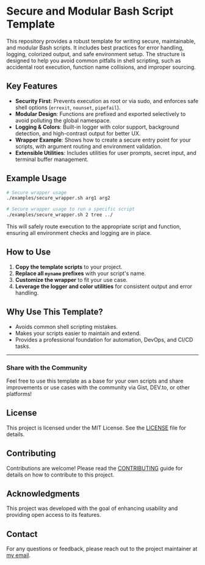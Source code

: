 # Secure and Modular Bash Script Template

This repository provides a robust template for writing secure, maintainable, and modular Bash scripts. It includes best practices for error handling, logging, colorized output, and safe environment setup. The structure is designed to help you avoid common pitfalls in shell scripting, such as accidental root execution, function name collisions, and improper sourcing.

## Key Features

- **Security First**: Prevents execution as root or via sudo, and enforces safe shell options (`errexit`, `nounset`, `pipefail`).
- **Modular Design**: Functions are prefixed and exported selectively to avoid polluting the global namespace.
- **Logging & Colors**: Built-in logger with color support, background detection, and high-contrast output for better UX.
- **Wrapper Example**: Shows how to create a secure entry point for your scripts, with argument routing and environment validation.
- **Extensible Utilities**: Includes utilities for user prompts, secret input, and terminal buffer management.

## Example Usage

```bash
# Secure wrapper usage
./examples/secure_wrapper.sh arg1 arg2
```

```bash
# Secure wrapper usage to run a specific script
./examples/secure_wrapper.sh 2 tree ../
```

This will safely route execution to the appropriate script and function, ensuring all environment checks and logging are in place.

## How to Use

1. **Copy the template scripts** to your project.
2. **Replace all `myname` prefixes** with your script's name.
3. **Customize the wrapper** to fit your use case.
4. **Leverage the logger and color utilities** for consistent output and error handling.

## Why Use This Template?

- Avoids common shell scripting mistakes.
- Makes your scripts easier to maintain and extend.
- Provides a professional foundation for automation, DevOps, and CI/CD tasks.

---

### Share with the Community

Feel free to use this template as a base for your own scripts and share improvements or use cases with the community via Gist, DEV.to, or other platforms!

## License
This project is licensed under the MIT License. See the [LICENSE](LICENSE) file for details.

## Contributing
Contributions are welcome! Please read the [CONTRIBUTING](docs/CONTRIBUTING.md) guide for details on how to contribute to this project.

## Acknowledgments
This project was developed with the goal of enhancing usability and providing open access to its features.

## Contact
For any questions or feedback, please reach out to the project maintainer at [my email](mailto:faelmori@gmail.com).
